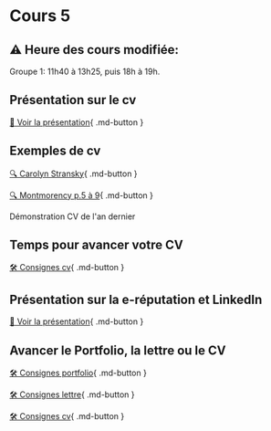 # Cours 5

## ⚠️ Heure des cours modifiée:
Groupe 1: 11h40 à 13h25, puis 18h à 19h. 


## Présentation sur le cv   
[📁 Voir la présentation](https://cmontmorency365-my.sharepoint.com/:b:/g/personal/lora_boisvert_cmontmorency_qc_ca/EVyO4I6ZyrpItmxxqMTH2bMBkqWKR6zRhRTug3VbdkKmkA?e=4HOTYb){ .md-button }  

## Exemples de cv 
[🔍 Carolyn Stransky](https://carolstran.github.io/cv/){ .md-button }      

[🔍 Montmorency p.5 à 9](https://www.cmontmorency.qc.ca/wp-content/uploads/2023/11/Petit-guide-de-recherche-demploi.pdf){ .md-button }      

Démonstration CV de l'an dernier


## Temps pour avancer votre CV
[🛠️ Consignes cv](./stages/cv.md){ .md-button }     


## Présentation sur la e-réputation et LinkedIn
[📁 Voir la présentation](https://cmontmorency365-my.sharepoint.com/:b:/g/personal/lora_boisvert_cmontmorency_qc_ca/EeS2-7HVvn9BqSLWfVwYppMB3QpEyqy8QjRpO_JziEaVnA?e=Afu0wC){ .md-button }  



## Avancer le Portfolio, la lettre ou le CV    
[🛠️ Consignes portfolio](./stages/portfolio.md){ .md-button }      

[🛠️ Consignes lettre](./stages/lettre.md){ .md-button }      

[🛠️ Consignes cv](./stages/cv.md){ .md-button }     
